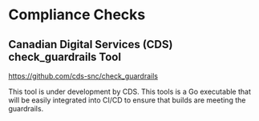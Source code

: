 # Compliance Checks

## Canadian Digital Services (CDS) check_guardrails Tool

https://github.com/cds-snc/check_guardrails

This tool is under development by CDS.  This tools is a Go executable that will be easily integrated into CI/CD to ensure that builds are meeting the guardrails.
